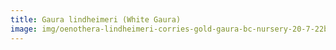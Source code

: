 ```yaml
---
title: Gaura lindheimeri (White Gaura)
image: img/oenothera-lindheimeri-corries-gold-gaura-bc-nursery-20-7-22b_02213a10d3.jpg
---
```

